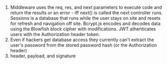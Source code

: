 <!-- Answers to the Short Answer Essay Questions go here -->
1.  Middleware uses the req, res, and next parameters to execute code and return the results or an error - iff next() is called the next controller runs.
    Sessions is a database that runs while the user stays on site and resets for refresh and navigation off site.
    Bcrypt.js encodes and decodes data using the Blowfish block cipher with modifications.
    JWT athenticates users with the Authorization header token. 
2. Even if hackers get database access they currently can't extract the user's password from the stored password hash (or the               Authorization header)
3. header, payload, and signature
